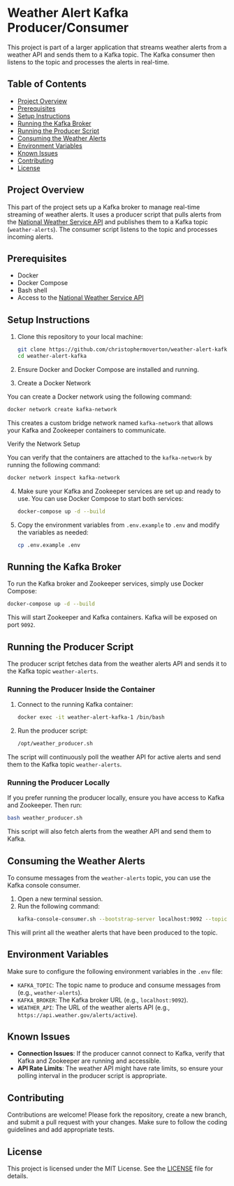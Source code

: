 


# Weather Alert Kafka Producer/Consumer

This project is part of a larger application that streams weather alerts from a weather API and sends them to a Kafka topic. The Kafka consumer then listens to the topic and processes the alerts in real-time.

## Table of Contents
- [Project Overview](#project-overview)
- [Prerequisites](#prerequisites)
- [Setup Instructions](#setup-instructions)
- [Running the Kafka Broker](#running-the-kafka-broker)
- [Running the Producer Script](#running-the-producer-script)
- [Consuming the Weather Alerts](#consuming-the-weather-alerts)
- [Environment Variables](#environment-variables)
- [Known Issues](#known-issues)
- [Contributing](#contributing)
- [License](#license)

## Project Overview

This part of the project sets up a Kafka broker to manage real-time streaming of weather alerts. It uses a producer script that pulls alerts from the [National Weather Service API](https://www.weather.gov/documentation/services-web-api) and publishes them to a Kafka topic (`weather-alerts`). The consumer script listens to the topic and processes incoming alerts.

## Prerequisites

- Docker
- Docker Compose
- Bash shell
- Access to the [National Weather Service API](https://api.weather.gov/alerts)

## Setup Instructions

1. Clone this repository to your local machine:
    ```bash
    git clone https://github.com/christophermoverton/weather-alert-kafka.git
    cd weather-alert-kafka
    ```

2. Ensure Docker and Docker Compose are installed and running.

3. Create a Docker Network

You can create a Docker network using the following command:

```bash
docker network create kafka-network
```

This creates a custom bridge network named `kafka-network` that allows your Kafka and Zookeeper containers to communicate.

Verify the Network Setup

You can verify that the containers are attached to the `kafka-network` by running the following command:

```bash
docker network inspect kafka-network
```

4. Make sure your Kafka and Zookeeper services are set up and ready to use. You can use Docker Compose to start both services:
    ```bash
    docker-compose up -d --build
    ```

5. Copy the environment variables from `.env.example` to `.env` and modify the variables as needed:
    ```bash
    cp .env.example .env
    ```



## Running the Kafka Broker

To run the Kafka broker and Zookeeper services, simply use Docker Compose:

```bash
docker-compose up -d --build
```

This will start Zookeeper and Kafka containers. Kafka will be exposed on port `9092`.

## Running the Producer Script

The producer script fetches data from the weather alerts API and sends it to the Kafka topic `weather-alerts`.

### Running the Producer Inside the Container

1. Connect to the running Kafka container:
    ```bash
    docker exec -it weather-alert-kafka-1 /bin/bash
    ```

2. Run the producer script:
    ```bash
    /opt/weather_producer.sh
    ```

The script will continuously poll the weather API for active alerts and send them to the Kafka topic `weather-alerts`.

### Running the Producer Locally

If you prefer running the producer locally, ensure you have access to Kafka and Zookeeper. Then run:

```bash
bash weather_producer.sh
```

This script will also fetch alerts from the weather API and send them to Kafka.

## Consuming the Weather Alerts

To consume messages from the `weather-alerts` topic, you can use the Kafka console consumer.

1. Open a new terminal session.
2. Run the following command:
    ```bash
    kafka-console-consumer.sh --bootstrap-server localhost:9092 --topic weather-alerts --from-beginning
    ```

This will print all the weather alerts that have been produced to the topic.

## Environment Variables

Make sure to configure the following environment variables in the `.env` file:

- `KAFKA_TOPIC`: The topic name to produce and consume messages from (e.g., `weather-alerts`).
- `KAFKA_BROKER`: The Kafka broker URL (e.g., `localhost:9092`).
- `WEATHER_API`: The URL of the weather alerts API (e.g., `https://api.weather.gov/alerts/active`).

## Known Issues

- **Connection Issues**: If the producer cannot connect to Kafka, verify that Kafka and Zookeeper are running and accessible.
- **API Rate Limits**: The weather API might have rate limits, so ensure your polling interval in the producer script is appropriate.

## Contributing

Contributions are welcome! Please fork the repository, create a new branch, and submit a pull request with your changes. Make sure to follow the coding guidelines and add appropriate tests.

## License

This project is licensed under the MIT License. See the [LICENSE](LICENSE) file for details.
```

